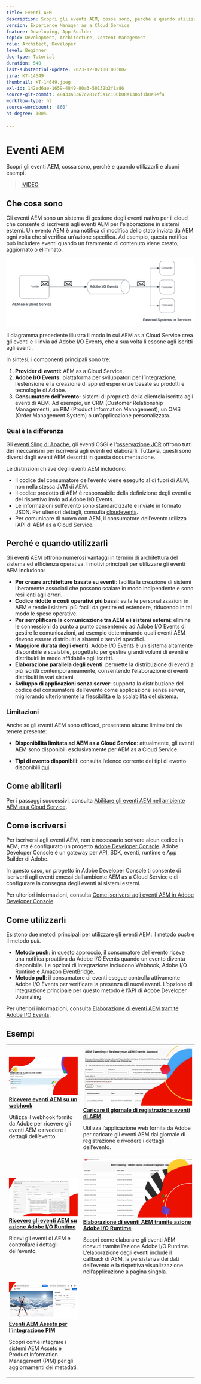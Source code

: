 ```yaml
---
title: Eventi AEM
description: Scopri gli eventi AEM, cossa sono, perché e quando utilizzarli e alcuni esempi.
version: Experience Manager as a Cloud Service
feature: Developing, App Builder
topic: Development, Architecture, Content Management
role: Architect, Developer
level: Beginner
doc-type: Tutorial
duration: 540
last-substantial-update: 2023-12-07T00:00:00Z
jira: KT-14649
thumbnail: KT-14649.jpeg
exl-id: 142ed6ae-1659-4849-80a3-50132b2f1a86
source-git-commit: 48433a5367c281cf5a1c106b08a1306f1b0e8ef4
workflow-type: ht
source-wordcount: '860'
ht-degree: 100%

---
```


# Eventi AEM

Scopri gli eventi AEM, cossa sono, perché e quando utilizzarli e alcuni esempi.

>[!VIDEO](https://video.tv.adobe.com/v/3426686?quality=12&learn=on)

## Che cosa sono

Gli eventi AEM sono un sistema di gestione degli eventi nativo per il cloud che consente di iscriversi agli eventi AEM per l’elaborazione in sistemi esterni. Un evento AEM è una notifica di modifica dello stato inviata da AEM ogni volta che si verifica un’azione specifica. Ad esempio, questa notifica può includere eventi quando un frammento di contenuto viene creato, aggiornato o eliminato.

![Eventi AEM](./assets/aem-eventing.png)

Il diagramma precedente illustra il modo in cui AEM as a Cloud Service crea gli eventi e li invia ad Adobe I/O Events, che a sua volta li espone agli iscritti agli eventi.

In sintesi, i componenti principali sono tre:

1. **Provider di eventi:** AEM as a Cloud Service.
1. **Adobe I/O Events:** piattaforma per sviluppatori per l’integrazione, l’estensione e la creazione di app ed esperienze basate su prodotti e tecnologie di Adobe.
1. **Consumatore dell’evento:** sistemi di proprietà della clientela iscritta agli eventi di AEM. Ad esempio, un CRM (Customer Relationship Management), un PIM (Product Information Management), un OMS (Order Management System) o un’applicazione personalizzata.

### Qual è la differenza

Gli [eventi Sling di Apache](https://sling.apache.org/documentation/bundles/apache-sling-eventing-and-job-handling.html), gli eventi OSGi e l’[osservazione JCR](https://jackrabbit.apache.org/oak/docs/features/observation.html) offrono tutti dei meccanismi per iscriversi agli eventi ed elaborarli. Tuttavia, questi sono diversi dagli eventi AEM descritti in questa documentazione.

Le distinzioni chiave degli eventi AEM includono:

- Il codice del consumatore dell’evento viene eseguito al di fuori di AEM, non nella stessa JVM di AEM.
- Il codice prodotto di AEM è responsabile della definizione degli eventi e del rispettivo invio ad Adobe I/O Events.
- Le informazioni sull’evento sono standardizzate e inviate in formato JSON. Per ulteriori dettagli, consulta [cloudevents](https://cloudevents.io/).
- Per comunicare di nuovo con AEM, il consumatore dell’evento utilizza l’API di AEM as a Cloud Service.


## Perché e quando utilizzarli

Gli eventi AEM offrono numerosi vantaggi in termini di architettura del sistema ed efficienza operativa. I motivi principali per utilizzare gli eventi AEM includono:

- **Per creare architetture basate su eventi**: facilita la creazione di sistemi liberamente associati che possono scalare in modo indipendente e sono resilienti agli errori.
- **Codice ridotto e costi operativi più bassi**: evita le personalizzazioni in AEM e rende i sistemi più facili da gestire ed estendere, riducendo in tal modo le spese operative.
- **Per semplificare la comunicazione tra AEM e i sistemi esterni**: elimina le connessioni da punto a punto consentendo ad Adobe I/O Events di gestire le comunicazioni, ad esempio determinando quali eventi AEM devono essere distribuiti a sistemi o servizi specifici.
- **Maggiore durata degli eventi**: Adobe I/O Events è un sistema altamente disponibile e scalabile, progettato per gestire grandi volumi di eventi e distribuirli in modo affidabile agli iscritti.
- **Elaborazione parallela degli eventi**: permette la distribuzione di eventi a più iscritti contemporaneamente, consentendo l’elaborazione di eventi distribuiti in vari sistemi.
- **Sviluppo di applicazioni senza server**: supporta la distribuzione del codice del consumatore dell’evento come applicazione senza server, migliorando ulteriormente la flessibilità e la scalabilità del sistema.

### Limitazioni

Anche se gli eventi AEM sono efficaci, presentano alcune limitazioni da tenere presente:

- **Disponibilità limitata ad AEM as a Cloud Service**: attualmente, gli eventi AEM sono disponibili esclusivamente per AEM as a Cloud Service.

- **Tipi di evento disponibili**: consulta l’elenco corrente dei tipi di evento disponibili [qui](https://developer.adobe.com/experience-cloud/experience-manager-apis/guides/events/#available-event-types).

## Come abilitarli

Per i passaggi successivi, consulta [Abilitare gli eventi AEM nell’ambiente AEM as a Cloud Service](https://developer.adobe.com/experience-cloud/experience-manager-apis/guides/events/#enable-aem-events-on-your-aem-cloud-service-environment).

## Come iscriversi

Per iscriversi agli eventi AEM, non è necessario scrivere alcun codice in AEM, ma è configurato un progetto [Adobe Developer Console](https://developer.adobe.com/). Adobe Developer Console è un gateway per API, SDK, eventi, runtime e App Builder di Adobe.

In questo caso, un _progetto_ in Adobe Developer Console ti consente di iscriverti agli eventi emessi dall’ambiente AEM as a Cloud Service e di configurare la consegna degli eventi ai sistemi esterni.

Per ulteriori informazioni, consulta [Come iscriversi agli eventi AEM in Adobe Developer Console](https://developer.adobe.com/experience-cloud/experience-manager-apis/guides/events/#how-to-subscribe-to-aem-events-in-the-adobe-developer-console).

## Come utilizzarli

Esistono due metodi principali per utilizzare gli eventi AEM: il metodo _push_ e il metodo _pull_.

- **Metodo push**: in questo approccio, il consumatore dell’evento riceve una notifica proattiva da Adobe I/O Events quando un evento diventa disponibile. Le opzioni di integrazione includono Webhook, Adobe I/O Runtime e Amazon EventBridge.
- **Metodo pull**: il consumatore di eventi esegue controlla attivamente Adobe I/O Events per verificare la presenza di nuovi eventi. L’opzione di integrazione principale per questo metodo è l’API di Adobe Developer Journaling.

Per ulteriori informazioni, consulta [Elaborazione di eventi AEM tramite Adobe I/O Events](https://developer.adobe.com/experience-cloud/experience-manager-apis/guides/events/#aem-events-processing-via-adobe-io).

## Esempi

<table>
  <tr>
    <td>
        <a  href="./examples/webhook.md"><img alt="Ricevere eventi AEM su un webhook" src="./assets/examples/webhook/webhook-example.png"/></a>
        <div><strong><a href="./examples/webhook.md">Ricevere eventi AEM su un webhook</a></strong></div>
        <p>
          Utilizza il webhook fornito da Adobe per ricevere gli eventi AEM e rivedere i dettagli dell’evento.
        </p>
      </td>
      <td>
        <a  href="./examples/journaling.md"><img alt="Caricare il giornale di registrazione eventi di AEM" src="./assets/examples/journaling/eventing-journal.png"/></a>
        <div><strong><a href="./examples/journaling.md">Caricare il giornale di registrazione eventi di AEM</a></strong></div>
        <p>
          Utilizza l’applicazione web fornita da Adobe per caricare gli eventi AEM dal giornale di registrazione e rivedere i dettagli dell’evento.
        </p>
      </td>
    </tr>
  <tr>
    <td>
        <a  href="./examples/runtime-action.md"><img alt="Ricevere gli eventi AEM su azione Adobe I/O Runtime" src="./assets/examples/runtime-action/eventing-runtime.png"/></a>
        <div><strong><a href="./examples/runtime-action.md">Ricevere gli eventi AEM su azione Adobe I/O Runtime</a></strong></div>
        <p>
          Ricevi gli eventi di AEM e controllare i dettagli dell’evento.
        </p>
      </td>
      <td>
        <a  href="./examples/event-processing-using-runtime-action.md"><img alt="Elaborazione di eventi AEM tramite azione Adobe I/O Runtime" src="./assets/examples/event-processing-using-runtime-action/event-processing.png"/></a>
        <div><strong><a href="./examples/event-processing-using-runtime-action.md">Elaborazione di eventi AEM tramite azione Adobe I/O Runtime</a></strong></div>
        <p>
          Scopri come elaborare gli eventi AEM ricevuti tramite l’azione Adobe I/O Runtime. L’elaborazione degli eventi include il callback di AEM, la persistenza dei dati dell’evento e la rispettiva visualizzazione nell’applicazione a pagina singola.
        </p>
      </td>
  </tr>
  <tr>
    <td>
        <a  href="./examples/assets-pim-integration.md"><img alt="Eventi AEM Assets per l’integrazione PIM" src="./assets/examples/assets-pim-integration/PIM-integration-tile.png"/></a>
        <div><strong><a href="./examples/assets-pim-integration.md">Eventi AEM Assets per l’integrazione PIM</a></strong></div>
        <p>
          Scopri come integrare i sistemi AEM Assets e Product Information Management (PIM) per gli aggiornamenti dei metadati.
        </p>
      </td>
  </tr> 
</table>

